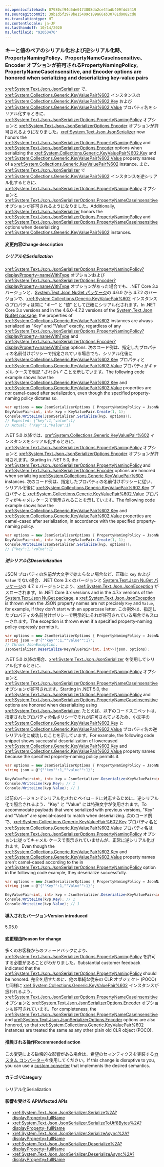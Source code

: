 ```yaml
---
ms.openlocfilehash: 07980cf94d5de0173808da2ce44adb409fdd5419
ms.sourcegitcommit: 39b1d5f2978be15409c189a66ab30781d9082cd8
ms.translationtype: HT
ms.contentlocale: ja-JP
ms.lasthandoff: 10/14/2020
ms.locfileid: "92050470"
---
```

### <a name="propertynamingpolicy-propertynamecaseinsensitive-and-encoder-options-are-honored-when-serializing-and-deserializing-key-value-pairs"></a><span data-ttu-id="e70e1-101">キーと値のペアのシリアル化および逆シリアル化時、PropertyNamingPolicy、PropertyNameCaseInsensitive、Encoder オプションが許可される</span><span class="sxs-lookup"><span data-stu-id="e70e1-101">PropertyNamingPolicy, PropertyNameCaseInsensitive, and Encoder options are honored when serializing and deserializing key-value pairs</span></span>

<span data-ttu-id="e70e1-102"><xref:System.Text.Json.JsonSerializer> で、<xref:System.Collections.Generic.KeyValuePair%602> インスタンスの <xref:System.Collections.Generic.KeyValuePair%602.Key> および <xref:System.Collections.Generic.KeyValuePair%602.Value> プロパティ名をシリアル化するときに、<xref:System.Text.Json.JsonSerializerOptions.PropertyNamingPolicy> オプションと <xref:System.Text.Json.JsonSerializerOptions.Encoder> オプションが許可されるようになりました。</span><span class="sxs-lookup"><span data-stu-id="e70e1-102"><xref:System.Text.Json.JsonSerializer> now honors the <xref:System.Text.Json.JsonSerializerOptions.PropertyNamingPolicy> and <xref:System.Text.Json.JsonSerializerOptions.Encoder> options when serializing the <xref:System.Collections.Generic.KeyValuePair%602.Key> and <xref:System.Collections.Generic.KeyValuePair%602.Value> property names of a <xref:System.Collections.Generic.KeyValuePair%602> instance.</span></span> <span data-ttu-id="e70e1-103">また、<xref:System.Text.Json.JsonSerializer> で <xref:System.Collections.Generic.KeyValuePair%602> インスタンスを逆シリアル化するときに、<xref:System.Text.Json.JsonSerializerOptions.PropertyNamingPolicy> オプションと <xref:System.Text.Json.JsonSerializerOptions.PropertyNameCaseInsensitive> オプションが許可されるようになりました。</span><span class="sxs-lookup"><span data-stu-id="e70e1-103">Additionally, <xref:System.Text.Json.JsonSerializer> honors the <xref:System.Text.Json.JsonSerializerOptions.PropertyNamingPolicy> and <xref:System.Text.Json.JsonSerializerOptions.PropertyNameCaseInsensitive> options when deserializing <xref:System.Collections.Generic.KeyValuePair%602> instances.</span></span>

#### <a name="change-description"></a><span data-ttu-id="e70e1-104">変更内容</span><span class="sxs-lookup"><span data-stu-id="e70e1-104">Change description</span></span>

##### <a name="serialization"></a><span data-ttu-id="e70e1-105">シリアル化</span><span class="sxs-lookup"><span data-stu-id="e70e1-105">Serialization</span></span>

<span data-ttu-id="e70e1-106"><xref:System.Text.Json.JsonSerializerOptions.PropertyNamingPolicy?displayProperty=nameWithType> オプションおよび <xref:System.Text.Json.JsonSerializerOptions.Encoder?displayProperty=nameWithType> オプションがあった場合でも、.NET Core 3.x バージョンと、[System.Text.Json NuGet パッケージ](https://www.nuget.org/packages/System.Text.Json)の 4.6.0 から 4.7.2 のバージョンで、<xref:System.Collections.Generic.KeyValuePair%602> インスタンスのプロパティは常に "キー" と "値" として正確にシリアル化されます。</span><span class="sxs-lookup"><span data-stu-id="e70e1-106">In .NET Core 3.x versions and in the 4.6.0-4.7.2 versions of the [System.Text.Json NuGet package](https://www.nuget.org/packages/System.Text.Json), the properties of <xref:System.Collections.Generic.KeyValuePair%602> instances are always serialized as "Key" and "Value" exactly, regardless of any <xref:System.Text.Json.JsonSerializerOptions.PropertyNamingPolicy?displayProperty=nameWithType> and <xref:System.Text.Json.JsonSerializerOptions.Encoder?displayProperty=nameWithType> options.</span></span> <span data-ttu-id="e70e1-107">次のコード例は、指定したプロパティの名前付けポリシーで指定されている場合でも、シリアル化後に <xref:System.Collections.Generic.KeyValuePair%602.Key> プロパティと <xref:System.Collections.Generic.KeyValuePair%602.Value> プロパティがキャメル ケースで表記 "*されない*" ことを示しています。</span><span class="sxs-lookup"><span data-stu-id="e70e1-107">The following code example shows how the <xref:System.Collections.Generic.KeyValuePair%602.Key> and <xref:System.Collections.Generic.KeyValuePair%602.Value> properties are *not* camel-cased after serialization, even though the specified property-naming policy dictates so.</span></span>

```csharp
var options = new JsonSerializerOptions { PropertyNamingPolicy = JsonNamingPolicy.CamelCase };
KeyValuePair<int, int> kvp = KeyValuePair.Create(1, 1);
Console.WriteLine(JsonSerializer.Serialize(kvp, options));
// Expected: {"key":1,"value":1}
// Actual: {"Key":1,"Value":1}
```

<span data-ttu-id="e70e1-108">.NET 5.0 以降では、<xref:System.Collections.Generic.KeyValuePair%602> インスタンスをシリアル化するときに、<xref:System.Text.Json.JsonSerializerOptions.PropertyNamingPolicy> オプションと <xref:System.Text.Json.JsonSerializerOptions.Encoder> オプションが許可されます。</span><span class="sxs-lookup"><span data-stu-id="e70e1-108">Starting in .NET 5.0, the <xref:System.Text.Json.JsonSerializerOptions.PropertyNamingPolicy> and <xref:System.Text.Json.JsonSerializerOptions.Encoder> options are honored when serializing <xref:System.Collections.Generic.KeyValuePair%602> instances.</span></span> <span data-ttu-id="e70e1-109">次のコード例は、指定したプロパティの名前付けポリシーに従い、シリアル化後に <xref:System.Collections.Generic.KeyValuePair%602.Key> プロパティと <xref:System.Collections.Generic.KeyValuePair%602.Value> プロパティがキャメル ケースで表示されることを示しています。</span><span class="sxs-lookup"><span data-stu-id="e70e1-109">The following code example shows how the <xref:System.Collections.Generic.KeyValuePair%602.Key> and <xref:System.Collections.Generic.KeyValuePair%602.Value> properties are camel-cased after serialization, in accordance with the specified property-naming policy.</span></span>

```csharp
var options = new JsonSerializerOptions { PropertyNamingPolicy = JsonNamingPolicy.CamelCase };
KeyValuePair<int, int> kvp = KeyValuePair.Create(1, 1);
Console.WriteLine(JsonSerializer.Serialize(kvp, options));
// {"key":1,"value":1}
```

##### <a name="deserialization"></a><span data-ttu-id="e70e1-110">逆シリアル化</span><span class="sxs-lookup"><span data-stu-id="e70e1-110">Deserialization</span></span>

<span data-ttu-id="e70e1-111">JSON プロパティの名前が大文字で始まらない場合など、正確に `Key` および `Value` でない場合、.NET Core 3.x のバージョンと [System.Text.Json NuGet パッケージ](https://www.nuget.org/packages/System.Text.Json)の 4.7. x バージョンにより、<xref:System.Text.Json.JsonException> がスローされます。</span><span class="sxs-lookup"><span data-stu-id="e70e1-111">In .NET Core 3.x versions and in the 4.7.x versions of the [System.Text.Json NuGet package](https://www.nuget.org/packages/System.Text.Json), a <xref:System.Text.Json.JsonException> is thrown when the JSON property names are not precisely `Key` and `Value`, for example, if they don't start with an uppercase letter.</span></span> <span data-ttu-id="e70e1-112">この例外は、指定したプロパティの名前付けポリシーで明示的にそれが許可されている場合でもスローされます。</span><span class="sxs-lookup"><span data-stu-id="e70e1-112">The exception is thrown even if a specified property-naming policy expressly permits it.</span></span>

```csharp
var options = new JsonSerializerOptions { PropertyNamingPolicy = JsonNamingPolicy.CamelCase };
string json = @"{""key"":1,""value"":1}";
// Throws JsonException.
JsonSerializer.Deserialize<KeyValuePair<int, int>>(json, options);
```

<span data-ttu-id="e70e1-113">.NET 5.0 以降の場合、<xref:System.Text.Json.JsonSerializer> を使用してシリアル化するときに、<xref:System.Text.Json.JsonSerializerOptions.PropertyNamingPolicy> オプションと <xref:System.Text.Json.JsonSerializerOptions.PropertyNameCaseInsensitive> オプションが許可されます。</span><span class="sxs-lookup"><span data-stu-id="e70e1-113">Starting in .NET 5.0, the <xref:System.Text.Json.JsonSerializerOptions.PropertyNamingPolicy> and <xref:System.Text.Json.JsonSerializerOptions.PropertyNameCaseInsensitive> options are honored when deserializing using <xref:System.Text.Json.JsonSerializer>.</span></span> <span data-ttu-id="e70e1-114">たとえば、以下のコードスニペットは、指定されたプロパティ命名ポリシーでそれが許可されているため、小文字の <xref:System.Collections.Generic.KeyValuePair%602.Key> と <xref:System.Collections.Generic.KeyValuePair%602.Value> プロパティ名の逆シリアル化に成功したことを示しています。</span><span class="sxs-lookup"><span data-stu-id="e70e1-114">For example, the following code snippet shows successful deserialization of lowercased <xref:System.Collections.Generic.KeyValuePair%602.Key> and <xref:System.Collections.Generic.KeyValuePair%602.Value> property names because the specified property-naming policy permits it.</span></span>

```csharp
var options = new JsonSerializerOptions { PropertyNamingPolicy = JsonNamingPolicy.CamelCase };
string json = @"{""key"":1,""value"":1}";

KeyValuePair<int, int> kvp = JsonSerializer.Deserialize<KeyValuePair<int, int>>(json);
Console.WriteLine(kvp.Key); // 1
Console.WriteLine(kvp.Value); // 1
```

<span data-ttu-id="e70e1-115">以前のバージョンでシリアル化されたペイロードに対応するために、逆シリアル化で照合されるよう、"Key" と "Value" には特殊文字が使用されます。</span><span class="sxs-lookup"><span data-stu-id="e70e1-115">To accommodate payloads that were serialized with previous versions, "Key" and "Value" are special-cased to match when deserializing.</span></span> <span data-ttu-id="e70e1-116">次のコード例で、<xref:System.Collections.Generic.KeyValuePair%602.Key> プロパティ名と <xref:System.Collections.Generic.KeyValuePair%602.Value> プロパティ名は <xref:System.Text.Json.JsonSerializerOptions.PropertyNamingPolicy> オプションに従ってキャメル ケースで表示されていませんが、正常に逆シリアル化されます。</span><span class="sxs-lookup"><span data-stu-id="e70e1-116">Even though the <xref:System.Collections.Generic.KeyValuePair%602.Key> and <xref:System.Collections.Generic.KeyValuePair%602.Value> property names aren't camel-cased according to the in <xref:System.Text.Json.JsonSerializerOptions.PropertyNamingPolicy> option in the following code example, they deserialize successfully.</span></span>

```csharp
var options = new JsonSerializerOptions { PropertyNamingPolicy = JsonNamingPolicy.CamelCase };
string json = @"{""Key"":1,""Value"":1}";

KeyValuePair<int, int> kvp = JsonSerializer.Deserialize<KeyValuePair<int, int>>(json);
Console.WriteLine(kvp.Key); // 1
Console.WriteLine(kvp.Value); // 1
```

#### <a name="version-introduced"></a><span data-ttu-id="e70e1-117">導入されたバージョン</span><span class="sxs-lookup"><span data-stu-id="e70e1-117">Version introduced</span></span>

<span data-ttu-id="e70e1-118">5.0</span><span class="sxs-lookup"><span data-stu-id="e70e1-118">5.0</span></span>

#### <a name="reason-for-change"></a><span data-ttu-id="e70e1-119">変更理由</span><span class="sxs-lookup"><span data-stu-id="e70e1-119">Reason for change</span></span>

<span data-ttu-id="e70e1-120">多くのお客様からのフィードバックにより、<xref:System.Text.Json.JsonSerializerOptions.PropertyNamingPolicy> を許可する必要があることがわかりました。</span><span class="sxs-lookup"><span data-stu-id="e70e1-120">Substantial customer feedback indicated that the <xref:System.Text.Json.JsonSerializerOptions.PropertyNamingPolicy> should be honored.</span></span> <span data-ttu-id="e70e1-121">完全を期すために、他の単純な従来の CLR オブジェクト (POCO) と同様に <xref:System.Collections.Generic.KeyValuePair%602> インスタンスが扱われるよう、<xref:System.Text.Json.JsonSerializerOptions.PropertyNameCaseInsensitive> オプションと <xref:System.Text.Json.JsonSerializerOptions.Encoder> オプションも許可されています。</span><span class="sxs-lookup"><span data-stu-id="e70e1-121">For completeness, the <xref:System.Text.Json.JsonSerializerOptions.PropertyNameCaseInsensitive> and <xref:System.Text.Json.JsonSerializerOptions.Encoder> options are also honored, so that <xref:System.Collections.Generic.KeyValuePair%602> instances are treated the same as any other plain old CLR object (POCO).</span></span>

#### <a name="recommended-action"></a><span data-ttu-id="e70e1-122">推奨される操作</span><span class="sxs-lookup"><span data-stu-id="e70e1-122">Recommended action</span></span>

<span data-ttu-id="e70e1-123">この変更による破壊的な影響がある場合は、希望のセマンティクスを実装する[カスタム コンバーター](../../../../docs/standard/serialization/system-text-json-converters-how-to.md)を使用してください。</span><span class="sxs-lookup"><span data-stu-id="e70e1-123">If this change is disruptive to you, you can use a [custom converter](../../../../docs/standard/serialization/system-text-json-converters-how-to.md) that implements the desired semantics.</span></span>

#### <a name="category"></a><span data-ttu-id="e70e1-124">カテゴリ</span><span class="sxs-lookup"><span data-stu-id="e70e1-124">Category</span></span>

<span data-ttu-id="e70e1-125">シリアル化</span><span class="sxs-lookup"><span data-stu-id="e70e1-125">Serialization</span></span>

#### <a name="affected-apis"></a><span data-ttu-id="e70e1-126">影響を受ける API</span><span class="sxs-lookup"><span data-stu-id="e70e1-126">Affected APIs</span></span>

- <xref:System.Text.Json.JsonSerializer.Serialize%2A?displayProperty=fullName>
- <xref:System.Text.Json.JsonSerializer.SerializeToUtf8Bytes%2A?displayProperty=fullName>
- <xref:System.Text.Json.JsonSerializer.SerializeAsync%2A?displayProperty=fullName>
- <xref:System.Text.Json.JsonSerializer.Deserialize%2A?displayProperty=fullName>
- <xref:System.Text.Json.JsonSerializer.DeserializeAsync%2A?displayProperty=fullName>

<!--

#### Affected APIs

- `Overload:System.Text.Json.JsonSerializer.Serialize`
- `Overload:System.Text.Json.JsonSerializer.SerializeAsync`
- `Overload:System.Text.Json.JsonSerializer.SerializeToUtf8Bytes`
- `Overload:System.Text.Json.JsonSerializer.Deserialize`
- `Overload:System.Text.Json.JsonSerializer.DeserializeAsync`

-->
